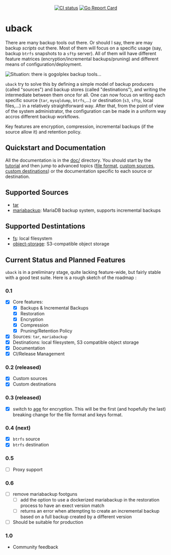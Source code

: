 <p align="center">
  <a href="https://github.com/sloonz/uback/actions/workflows/check.yml"><img alt="CI status" src="https://github.com/sloonz/uback/actions/workflows/check.yml/badge.svg"></a>
  <a href="https://goreportcard.com/report/github.com/sloonz/uback"><img alt="Go Report Card" src="https://goreportcard.com/badge/github.com/sloonz/uback"></a>
</p>

# uback

There are many backup tools out there. Or should I say, there are may
backup *scripts* out there. Most of them will focus on a specific usage
(say, backup `btrfs` snapshots to a `sftp` server). All of them will
have different feature matrices (encryption/incremental backups/pruning)
and different means of configuration/deployment.

![Situation: there is gogolplex backup tools...](https://imgs.xkcd.com/comics/standards.png)

`uback` try to solve this by defining a simple model of backup producers
(called "sources") and backup stores (called "destinations"), and writing
the intermediate between them once for all. One can now focus on writing
each specific source (`tar`, `mysqldump`, `btrfs`,...) or destination
(`s3`, `sftp`, local files,...) in a relatively straightforward
way. After that, from the point of view of the system administrator,
the configuration can be made in a uniform way accros different backup
workflows.

Key features are encryption, compression, incremental backups (if the
source allow it) and retention policy.

## Quickstart and Documentation

All the documentation is in the [doc/](doc/) directory. You should start
by the [tutorial](doc/tutorial.md) and then jump to advanced topics ([file
format](doc/file-format.md), [custom sources](doc/custom-sources.md),
[custom destinations](doc/custom-destinations.md)) or the documentation
specific to each source or destination.

## Supported Sources

* [tar](doc/src-tar.md)
* [mariabackup](doc/src-mariabackup.md): MariaDB backup system, supports
incremental backups

## Supported Destintations

* [fs](doc/dest-fs.md): local filesystem
* [object-storage](doc/dest-object-storage.md): S3-compatible object
storage

## Current Status and Planned Features

`uback` is in a preliminary stage, quite lacking feature-wide, but fairly
stable with a good test suite. Here is a rough sketch of the roadmap :

### 0.1

* [x] Core features:
  * [x] Backups & Incremental Backups
  * [x] Restoration
  * [x] Encryption
  * [x] Compression
  * [x] Pruning/Retention Policy
* [x] Sources: `tar`, `mariabackup`
* [x] Destinations: local filesystem, S3 compatible object storage
* [x] Documentation
* [x] CI/Release Management

### 0.2 (released)

* [x] Custom sources
* [x] Custom destinations

### 0.3 (released)

* [x] switch to [age](https://age-encryption.org/) for encryption. This
will be the first (and hopefully the last) breaking change for the file
format and keys format.

### 0.4 (next)

* [x] `btrfs` source
* [x] `btrfs` destination

### 0.5

* [ ] Proxy support

### 0.6

* [ ] remove mariabackup footguns
  * [ ] add the option to use a dockerized mariabackup in the restoration
  process to have an exect version match
  * [ ] returns an error when attempting to create an incremental backup
  based on a full backup created by a different version
* [ ] Should be suitable for production

### 1.0

* Community feedback 
